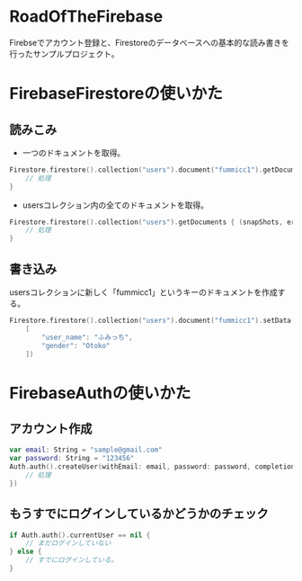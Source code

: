 # RoadOfTheFirebase
Firebseでアカウント登録と、Firestoreのデータベースへの基本的な読み書きを行ったサンプルプロジェクト。

# FirebaseFirestoreの使いかた

## 読みこみ

- 一つのドキュメントを取得。

```swift
Firestore.firestore().collection("users").document("fummicc1").getDocument { (snapShot, error) in
    // 処理
}
```

- usersコレクション内の全てのドキュメントを取得。
```swift
Firestore.firestore().collection("users").getDocuments { (snapShots, error) in
    // 処理
}
```

## 書き込み

usersコレクションに新しく「fummicc1」というキーのドキュメントを作成する。

```swift
Firestore.firestore().collection("users").document("fummicc1").setData(
    [
        "user_name": "ふみっち",
        "gender": "Otoko"
    ])
```

# FirebaseAuthの使いかた

## アカウント作成

```swift
var email: String = "sample@gmail.com"
var password: String = "123456"
Auth.auth().createUser(withEmail: email, password: password, completion: { (result, error) in
    // 処理
})
```

## もうすでにログインしているかどうかのチェック
```swift
if Auth.auth().currentUser == nil { 
    // まだログインしていない
} else {
    // すでにログインしている。
}
```
